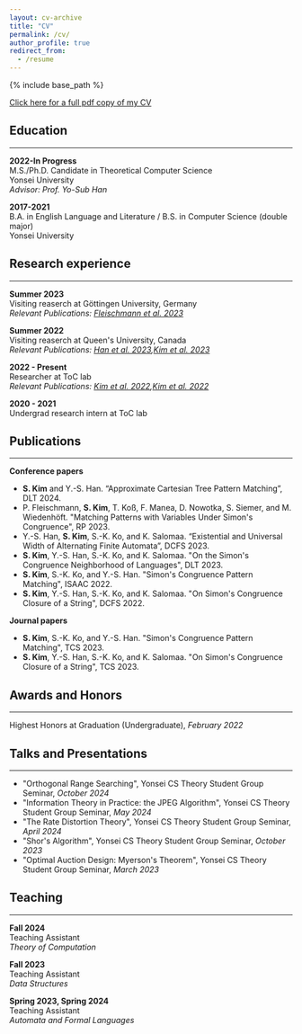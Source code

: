 ```yaml
---
layout: cv-archive
title: "CV"
permalink: /cv/
author_profile: true
redirect_from:
  - /resume
---
```


<style>
a.uline {text-decoration:underline;}
</style>

{% include base_path %}

<a href="../files/cv.pdf" class="uline">Click here for a full pdf copy of my CV</a>

## Education
---
**2022-In Progress**<br>
M.S./Ph.D. Candidate in Theoretical Computer Science<br>
Yonsei University<br>
*Advisor: Prof. Yo-Sub Han*

**2017-2021**<br>
B.A. in English Language and Literature / B.S. in Computer Science (double major)<br>
Yonsei University

## Research experience
---

**Summer 2023**<br>
Visiting reaserch at Göttingen University, Germany<br>
*Relevant Publications: <a href="../publications/23_RP" class="uline">Fleischmann et al. 2023</a>*<br>

**Summer 2022**<br>
Visiting reaserch at Queen's University, Canada<br>
*Relevant Publications: <a href="../publications/23_DCFS" class="uline">Han et al. 2023</a>,<a href="../publications/23_DLT" class="uline">Kim et al. 2023</a>*<br>

**2022 - Present**<br>
Researcher at ToC lab<br>
*Relevant Publications: <a href="../publications/22_DCFS" class="uline">Kim et al. 2022</a>,<a href="../publications/22_ISAAC" class="uline">Kim et al. 2022</a>*<br>

**2020 - 2021**<br>
Undergrad research intern at ToC lab<br>


## Publications
---
**Conference papers**<br>
- **S. Kim** and Y.-S. Han. “Approximate Cartesian Tree Pattern Matching”, DLT 2024.<br>
- P. Fleischmann, **S. Kim**, T. Koß, F. Manea, D. Nowotka, S. Siemer, and M. Wiedenhöft. "Matching Patterns with Variables Under Simon's Congruence", RP 2023.<br>
- Y.-S. Han, **S. Kim**, S.-K. Ko, and K. Salomaa. “Existential and Universal Width of Alternating Finite Automata”, DCFS 2023.<br>
- **S. Kim**, Y.-S. Han, S.-K. Ko, and K. Salomaa. "On the Simon's Congruence Neighborhood of Languages", DLT 2023.<br>
- **S. Kim**, S.-K. Ko, and Y.-S. Han. "Simon's Congruence Pattern Matching", ISAAC 2022.<br>
- **S. Kim**, Y.-S. Han, S.-K. Ko, and K. Salomaa. "On Simon's Congruence Closure of a String", DCFS 2022.<br>

**Journal papers**<br>
- **S. Kim**, S.-K. Ko, and Y.-S. Han. "Simon's Congruence Pattern Matching", TCS 2023.
- **S. Kim**, Y.-S. Han, S.-K. Ko, and K. Salomaa. "On Simon's Congruence Closure of a String", TCS 2023.


## Awards and Honors
---
Highest Honors at Graduation (Undergraduate), *February 2022*<br>


## Talks and Presentations
---
- "Orthogonal Range Searching", Yonsei CS Theory Student Group Seminar, *October 2024*
- "Information Theory in Practice: the JPEG Algorithm", Yonsei CS Theory Student Group Seminar, *May 2024*
- "The Rate Distortion Theory", Yonsei CS Theory Student Group Seminar, *April 2024*
- "Shor's Algorithm", Yonsei CS Theory Student Group Seminar, *October 2023*
- "Optimal Auction Design: Myerson's Theorem", Yonsei CS Theory Student Group Seminar, *March 2023*<br>


## Teaching
---
**Fall 2024**<br>
Teaching Assistant<br>
*Theory of Computation*<br>

**Fall 2023**<br>
Teaching Assistant<br>
*Data Structures*

**Spring 2023, Spring 2024**<br>
Teaching Assistant<br>
*Automata and Formal Languages*<br>